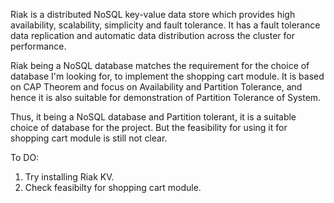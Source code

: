 Riak is a distributed NoSQL key-value data store which provides high availability, scalability, simplicity and fault tolerance. It has a fault tolerance data replication and automatic data distribution across the cluster for performance. 

Riak being a NoSQL database matches the requirement for the choice of database I'm looking for, to implement the shopping cart module.
It is based on CAP Theorem and focus on Availability and Partition Tolerance, and hence it is also suitable for demonstration of Partition Tolerance of System.

Thus, it being a NoSQL database and Partition tolerant, it is a suitable choice of database for the project. But the feasibility for using it for shopping cart module is still not clear.

To DO:
1. Try installing Riak KV.
2. Check feasibilty for shopping cart module.
